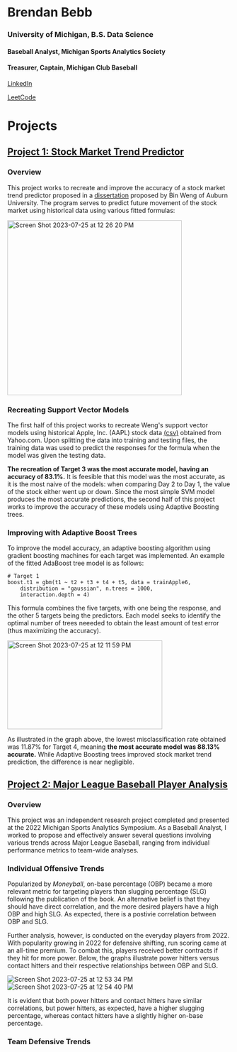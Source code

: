 # Brendan Bebb
### University of Michigan, B.S. Data Science
#### Baseball Analyst, Michigan Sports Analytics Society
#### Treasurer, Captain, Michigan Club Baseball

[LinkedIn](www.linkedin.com/in/brendanbebb)


[LeetCode](https://leetcode.com/brendanbebb/)

# Projects

## [Project 1: Stock Market Trend Predictor](https://github.com/bbebb/stock-market-trend-predictor/tree/main)
### Overview
This project works to recreate and improve the accuracy of a stock market trend predictor proposed in a [dissertation](https://etd.auburn.edu/bitstream/handle/10415/5652/Application%20of%20machine%20learning%20techniques%20for%20stock%20market%20prediction.pdf?sequence=2&isAllowed=y) proposed by Bin Weng of Auburn University. 
The program serves to predict future movement of the stock market using historical data using various fitted formulas:
  
<img width="394" alt="Screen Shot 2023-07-25 at 12 26 20 PM" src="https://github.com/bbebb/bbebb.github.io/assets/73957927/a697d756-4bd9-45e8-8f15-a0bfcb551934">
  
### Recreating Support Vector Models
The first half of this project works to recreate Weng's support vector models using historical Apple, Inc. (AAPL) stock data [(csv)](https://github.com/bbebb/stock-market-trend-predictor/blob/main/AAPL.csv) obtained from Yahoo.com. Upon splitting the data into training and testing files, the training data was used to predict the responses for the formula when the model was given the testing data.  
  
**The recreation of Target 3 was the most accurate model, having an accuracy of 83.1%.** It is feesible that this model was the most accurate, as it is the most naive of the models: when comparing Day 2 to Day 1, the value of the stock either went up or down. Since the most simple SVM model produces the most accurate predictions, the second half of this project works to improve the accuracy of these models using Adaptive Boosting trees.  

### Improving with Adaptive Boost Trees
To improve the model accuracy, an adaptive boosting algorithm using gradient boosting machines for each target was implemented. An example of the fitted AdaBoost tree model is as follows:
  
```{r}
# Target 1
boost.t1 = gbm(t1 ~ t2 + t3 + t4 + t5, data = trainApple6,
    distribution = "gaussian", n.trees = 1000,
    interaction.depth = 4)
```
  
This formula combines the five targets, with one being the response, and the other 5 targets being the predictors. Each model seeks to identify the optimal number of trees neeeded to obtain the least amount of test error (thus maximizing the accuracy).

<img alt="Screen Shot 2023-07-25 at 12 11 59 PM" src="https://github.com/bbebb/bbebb.github.io/assets/73957927/a0302349-fc0c-4a14-ac0d-f92f53a9d318" width="350" height="200"/>
  
As illustrated in the graph above, the lowest misclassification rate obtained was 11.87% for Target 4, meaning **the most accurate model was 88.13% accurate.** While Adaptive Boosting trees improved stock market trend prediction, the difference is near negligible. 

## [Project 2: Major League Baseball Player Analysis](https://github.com/bbebb/msas-baseball-trends)

### Overview
This project was an independent research project completed and presented at the 2022 Michigan Sports Analytics Symposium. As a Baseball Analyst, I worked to propose and effectively answer several questions involving various trends across Major League Baseball, ranging from individual performance metrics to team-wide analyses.

### Individual Offensive Trends
Popularized by *Moneyball*, on-base percentage (OBP) became a more relevant metric for targeting players than slugging percentage (SLG) following the publication of the book. An alternative belief is that they should have direct correlation, and the more desired players have a high OBP and high SLG. As expected, there is a postivie correlation between OBP and SLG.  
  
Further analysis, however, is conducted on the everyday players from 2022. With popularity growing in 2022 for defensive shifting, run scoring came at an all-time premium. To combat this, players received better contracts if they hit for more power. Below, the graphs illustrate power hitters versus contact hitters and their respective relationships between OBP and SLG.

![Screen Shot 2023-07-25 at 12 53 34 PM](https://github.com/bbebb/bbebb.github.io/assets/73957927/4d1e3e3a-5b2d-42f8-a552-2f195582931f) ![Screen Shot 2023-07-25 at 12 54 40 PM](https://github.com/bbebb/bbebb.github.io/assets/73957927/e9969f60-7049-4871-95a6-d021676d21d1)

  
It is evident that both power hitters and contact hitters have similar correlations, but power hitters, as expected, have a higher slugging percentage, whereas contact hitters have a slightly higher on-base percentage.

### Team Defensive Trends

